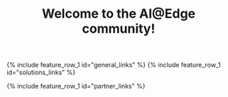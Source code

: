 ﻿---
layout: splash
permalink: /
title:
header:
  overlay_color: "white"
  overlay_image: /assets/images/MAIN_overlay_beta.PNG
  # image: /assets/images/MAIN_camera.png
  actions:
    - label: "Learn more"
      url: "/docs/aiatedge/"
    # - label: "Join the community"
    #   url: "https://techcommunity.microsoft.com/t5/IoT-Devices/bd-p/HardwareEngineering"
title: Welcome to the AI@Edge community!
excerpt:
  Find the resources you need to create solutions using intelligence at the edge through combinations of hardware, machine learning (ML), artificial intelligence (AI) and Microsoft Azure services.
 
visionatedge_links:
  class: "light-gray"

ai_edge_basics:
  content:
    - title: "What is AI@Edge community"
      excerpt:  AI@Edge community portal is a collection of resources that allow you develop assets and solutions that combine hardware, machine learning / artificial intelligence (AI) and Microsoft Azure services enabling intelligence in the edge!  Whether you are a seasoned professional or taking your first steps to IoT, whether you are building intelligent edge hardware, creating end-2-end solutions by combining hardware, software and services, data scientics developing machine learning models or a software developer this community will help you to identify opportunities, get started fast with examples and partner with other professionals to create awesome solutions.
      image_path: /assets/images/MAIN_example.PNG
      image_url: /docs/examples
      alt: Access examples
      btn_label: "Learn more"
      url: /docs/aiatedge
      btn_class: "btn--primary"

general_links:
  title: AI@Edge
  content:
    - image_path: assets/images/Newpost1.png
      alt: ""
      title: "What is AI@Edge?"
      excerpt: "See how a device taking advantage of AI@Edge differs from a traditional IoT device"
      url: "/docs/aiatedge/"
    - image_path: assets/images/newpost5.png
      alt: ""
      title: "Choosing a hardware topology"
      excerpt: "Get an overview of the different hardware topologies supported by Microsoft AI@Edge solutions"
      url: "/docs/terminology/"
    - image_path: assets/images/newpost4.png
      alt: ""
      title: "Get started"
      excerpt: "Start your project planning with these examples of AI@Edge hardware, machine learning, and solution demos"
      url: "/docs/examples/"

solutions_links:
  title: I want to
  content:
    # - image_path: assets/images/MAIN_build_hardware.PNG
    - image_path: assets/images/Newpost3.png
      alt: ""
      title: "Find or build an AI@Edge Device"
      excerpt: "Find existing hardware and developer kits, or use resources and best practices to  build intelligent edge capable hardware"
      url: "/docs/hardware/"
    # - image_path: /assets/images/MAIN_ai2.PNG
    - image_path: /assets/images/newpost6.png
      alt: ""
      title: "Train an AI/ML model"
      excerpt: "To take advantage of the faster inference times an AI@Edge device can provide, learn more about ML models, the ML frameworks supported by different devices, and the tools used for training the models"
      url: "/docs/machine_learning/"
    # - image_path: /assets/images/MAIN_azure_iot.PNG
    - image_path: assets/images/Newpost2.png
      alt: ""
      title: "Operate and maintain an AI@Edge solution"
      excerpt: "To take advantage of the fast turn around, offine capabilities and filtered data AI@Edge device offer, Azure IoT Edge enables you to conatinerize, deploy, and manage cloud services to your AI@Edge device"
      url: "/docs/azureiot/"

partner_links:
  title: Become part of the community
  content:
   # - image_path: assets/images/MAIN_community.PNG
    - image_path: assets/images/community.png
      alt: ""
      title: "Join the AI@Edge community"
      excerpt: Hear the latest solution and services news from Azure and Windows IoT, share your thoughts, and get help from the community
      url: "https://techcommunity.microsoft.com/t5/Internet-of-Things-IoT/ct-p/IoT"
    #- image_path: /assets/images/MAIN_events.PNG
    - image_path: /assets/images/events.png
      alt: ""
      title: "Participate in Live Events"
      excerpt: "Learn about in-person events and conferences related to AI@Edge topics"
      url: "/docs/liveevents/"
    #- image_path: /assets/images/MAIN_tutorials.PNG
    - image_path: /assets/images/calls.png
      alt: ""
      title: "Dial in to calls"
      excerpt: "Join bi-weekly Intelliegent Edge Brief calls"
      url: "/docs/telcos/"
---
{% include feature_row_1 id="general_links" %}
{% include feature_row_1 id="solutions_links" %}
<!-- <div class="bgimg"> -->
{% include feature_row_1 id="partner_links" %}
<!-- </div> -->
